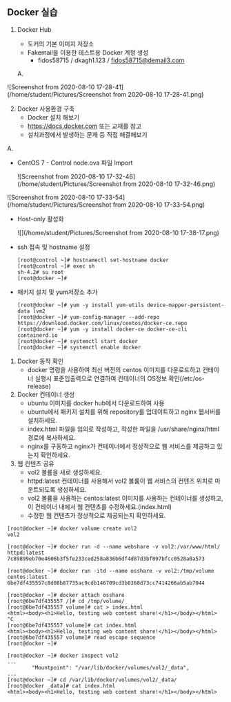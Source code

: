 ## Docker 실습

1. Docker Hub

   - 도커의 기본 이미지 저장소
   - Fakemail을 이용한 테스트용 Docker 계정 생성
     - fidos58715 / dkagh1.123 / fidos58715@demail3.com

   A.

![Screenshot from 2020-08-10 17-28-41](/home/student/Pictures/Screenshot from 2020-08-10 17-28-41.png)



2. Docker 사용환경 구축
   - Docker 설치 해보기
   - https://docs.docker.com 또는 교재를 참고
   - 설치과정에서 발생하는 문제 등 직접 해결해보기 

A.

- CentOS 7 - Control node.ova 파일 Import

  ![Screenshot from 2020-08-10 17-32-46](/home/student/Pictures/Screenshot from 2020-08-10 17-32-46.png)

![Screenshot from 2020-08-10 17-33-54](/home/student/Pictures/Screenshot from 2020-08-10 17-33-54.png)



- Host-only 활성화

  ![](/home/student/Pictures/Screenshot from 2020-08-10 17-38-17.png)

- ssh 접속 및 hostname 설정

  ```
  [root@control ~]# hostnamectl set-hostname docker
  [root@control ~]# exec sh
  sh-4.2# su root
  [root@docker ~]# 
  ```

- 패키지 설치 및 yum저장소 추가

  ```
  [root@docker ~]# yum -y install yum-utils device-mapper-persistent-data lvm2
  [root@docker ~]# yum-config-manager --add-repo https://download.docker.com/linux/centos/docker-ce.repo
  [root@docker ~]# yum -y install docker-ce docker-ce-cli containerd.io
  [root@docker ~]# systemctl start docker
  [root@docker ~]# systemctl enable docker
  ```

  









1. Docker 동작 확인
   - docker 명령을 사용하여 최신 버전의 centos 이미지를 다운로드하고 컨테이너 실행시 표준입출력으로 연결하여 컨테이너의 OS정보 확인(/etc/os-release)
2. Docker 컨테이너 생성
   - ubuntu 이미지를 docker hub에서 다운로드하여 사용
   - ubuntu에서 패키지 설치를 위해 repository를 업데이트하고 nginx 웹서버를 설치하세요.
   - index.html 파일을 임의로 작성하고, 작성한 파일을 /usr/share/nginx/html 경로에 복사하세요.
   - nginx를 구동하고 nginx가 컨테이너에서 정상적으로 웹 서비스를 제공하고 있는지 확인하세요.
3. 웹 컨텐츠 공유
   - vol2 볼륨을 새로 생성하세요.
   - httpd:latest 컨테이너를 사용해서 vol2 볼륨이 웹 서비스의 컨텐츠 위치로 마운트되도록 생성하세요.
   - vol2 볼륨을 사용하는 centos:latest 이미지를 사용하는 컨테이너를 생성하고, 이 컨테이너 내에서 웹 컨텐츠를 수정하세요.(index.html)
   - 수정한 웹 컨텐츠가 정상적으로 제공되는지 확인하세요.

```
[root@docker ~]# docker volume create vol2
vol2

[root@docker ~]# docker run -d --name webshare -v vol2:/var/www/html/ httpd:latest
7c89899eb70e4606b3f5fe233ced258a836b6df4d87d3bf097bfcc0528a0a573

[root@docker ~]# docker run -itd --name osshare -v vol2:/tmp/volume centos:latest
6be7df435557c8d08b87735ac9cdb146709cd3b0368d73cc7414266ab5ab7044

[root@docker ~]# docker attach osshare
[root@6be7df435557 /]# cd /tmp/volume/
[root@6be7df435557 volume]# cat > index.html
<html><body><h1>Hello, testing web content share!</h1></body></html>
^C
[root@6be7df435557 volume]# cat index.html 
<html><body><h1>Hello, testing web content share!</h1></body></html>
[root@6be7df435557 volume]# read escape sequence
[root@docker ~]# 

[root@docker ~]# docker inspect vol2
...
        "Mountpoint": "/var/lib/docker/volumes/vol2/_data",
...
[root@docker ~]# cd /var/lib/docker/volumes/vol2/_data/
[root@docker _data]# cat index.html
<html><body><h1>Hello, testing web content share!</h1></body></html>







```



